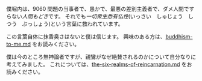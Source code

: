 僕堀内は、9060 問題の当事者で、愚かで、最悪の差別主義者で、ダメ人間ですらない*人間もどき*です。
それでも*一切衆生悉有仏性*(いっさい　しゅじょう　しつう　ぶっしょう)という言葉に救われています。

この言葉自体に抹香臭さはないと僕は信じます。
興味のある方は、[buddhism-to-me.md](buddhism-to-me.md) をお読みください。

僕は今のところ無神論者ですが、親鸞がなぜ絶賛されるのかについて自分なりに考えてみました。
これについては、[the-six-realms-of-reincarnation.md](the-six-realms-of-reincarnation.md) をお読みください。